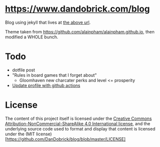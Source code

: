 # https://www.dandobrick.com/blog
Blog using jekyll that lives at [the above url](https://www.dandobrick.com/blog).

Theme taken from https://github.com/alainpham/alainpham.github.io, then modified a WHOLE bunch.

# Todo
- dotfile post
- "Rules in board games that I forget about"
  - Gloomhaven new charcater perks and level <= prosperity
- [Update profile with github actions](https://simonwillison.net/2020/Jul/10/self-updating-profile-readme/)

# License
The content of this project itself is licensed under the [Creative Commons Attribution-NonCommercial-ShareAlike 4.0 International license](https://creativecommons.org/licenses/by-nc-sa/4.0/legalcode), and the underlying source code used to format and display that content is licensed under the (MIT license)[https://github.com/DanDobrick/blog/blob/master/LICENSE]
